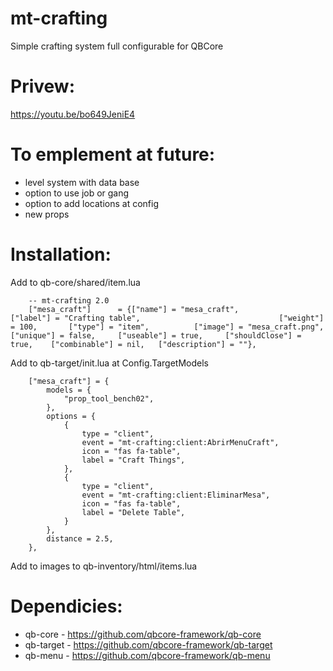 # mt-crafting
Simple crafting system full configurable for QBCore

# Privew:
https://youtu.be/bo649JeniE4

# To emplement at future:
- level system with data base
- option to use job or gang
- option to add locations at config
- new props

# Installation:
Add to qb-core/shared/item.lua

```
	-- mt-crafting 2.0
	["mesa_craft"]  	= {["name"] = "mesa_craft", 			["label"] = "Crafting table", 								["weight"] = 100, 		["type"] = "item", 			["image"] = "mesa_craft.png", 				["unique"] = false, 	["useable"] = true, 	["shouldClose"] = true,    ["combinable"] = nil,   ["description"] = ""},

```

Add to qb-target/init.lua at Config.TargetModels
```
    ["mesa_craft"] = {
        models = {
            "prop_tool_bench02",
        },
        options = {
            {
                type = "client",
                event = "mt-crafting:client:AbrirMenuCraft",
                icon = "fas fa-table", 
                label = "Craft Things",
            },
            {
                type = "client",
                event = "mt-crafting:client:EliminarMesa",
                icon = "fas fa-table", 
                label = "Delete Table",
            }
        },
        distance = 2.5,
    },
```

Add to images to qb-inventory/html/items.lua

# Dependicies:
- qb-core - https://github.com/qbcore-framework/qb-core
- qb-target - https://github.com/qbcore-framework/qb-target
- qb-menu - https://github.com/qbcore-framework/qb-menu
